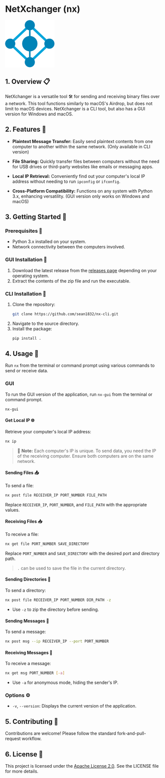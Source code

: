 # NetXchanger (nx)
<img src="nx/assets/icon.png" width="160">

## 1. Overview 📋
NetXchanger is a versatile tool 🛠️ for sending and receiving binary files over a network. This tool functions similarly to macOS's Airdrop, but does not limit to macOS devices. NetXchanger is a CLI tool, but also has a GUI version for Windows and macOS.

## 2. Features 🌟
- **Plaintext Message Transfer:** Easily send plaintext contents from one computer to another within the same network. (Only available in CLI version)

- **File Sharing:** Quickly transfer files between computers without the need for USB drives or third-party websites like emails or messaging apps.

- **Local IP Retrieval:** Conveniently find out your computer's local IP address without needing to run `ipconfig` or `ifconfig`.

- **Cross-Platform Compatibility:** Functions on any system with Python 3.x, enhancing versatility. (GUI version only works on Windows and macOS)


## 3. Getting Started 🚀

### Prerequisites 📝
- Python 3.x installed on your system.
- Network connectivity between the computers involved.

### GUI Installation 🔧
1. Download the latest release from the [releases page](https://github.com/sean1832/nx-cli/releases/latest) depending on your operating system.
2. Extract the contents of the zip file and run the executable.

### CLI Installation 🔧
1. Clone the repository:
   ```bash
   git clone https://github.com/sean1832/nx-cli.git
   ```
2. Navigate to the source directory.
3. Install the package:
   ```bash
   pip install .
   ```

## 4. Usage 📖
Run `nx` from the terminal or command prompt using various commands to send or receive data.

### GUI
To run the GUI version of the application, run `nx-gui` from the terminal or command prompt.
```bash
nx-gui
```

#### Get Local IP 🌐
Retrieve your computer's local IP address:
   ```bash
   nx ip
   ```
> 📝 **Note:** Each computer's IP is unique. To send data, you need the IP of the receiving computer. Ensure both computers are on the same network.

#### Sending Files 📤

To send a file:
   ```bash
   nx post file RECEIVER_IP PORT_NUMBER FILE_PATH
   ```
Replace `RECEIVER_IP`, `PORT_NUMBER`, and `FILE_PATH` with the appropriate values.

#### Receiving Files 📥
To receive a file:
   ```bash
   nx get file PORT_NUMBER SAVE_DIRECTORY
   ```
Replace `PORT_NUMBER` and `SAVE_DIRECTORY` with the desired port and directory path. 
> `.` can be used to save the file in the current directory.

#### Sending Directories 📂
To send a directory:
   ```bash
   nx post file RECEIVER_IP PORT_NUMBER DIR_PATH -z
   ```
- Use `-z` to zip the directory before sending.

#### Sending Messages 💬
To send a message:
   ```bash
   nx post msg --ip RECEIVER_IP --port PORT_NUMBER
   ```

#### Receiving Messages 📨
To receive a message:
   ```bash
   nx get msg PORT_NUMBER [-a]
   ```
- Use `-a` for anonymous mode, hiding the sender's IP.

### Options ⚙️
- `-v`, `--version`: Displays the current version of the application.

## 5. Contributing 🤝
Contributions are welcome! Please follow the standard fork-and-pull-request workflow.

## 6. License 📄
This project is licensed under the [Apache License 2.0](LICENSE). See the LICENSE file for more details.